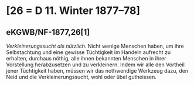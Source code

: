 # [26 = D 11. Winter 1877–78]

## eKGWB/NF-1877,26[1]

*Verkleinerungssucht als nützlich.* Nicht wenige Menschen haben, um ihre Selbstachtung und eine gewisse Tüchtigkeit im Handeln aufrecht zu erhalten, durchaus nöthig, alle ihnen bekannten Menschen in ihrer Vorstellung herabzusetzen und zu verkleinern. Indem wir alle den Vortheil jener Tüchtigkeit haben, müssen wir das nothwendige Werkzeug dazu, den Neid und die Verkleinerungssucht, wohl oder übel gutheissen.
